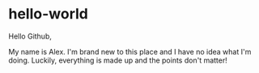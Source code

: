 # hello-world

Hello Github,

My name is Alex. I'm brand new to this place and I have no idea what I'm doing. Luckily, everything is made up and the points don't matter!
